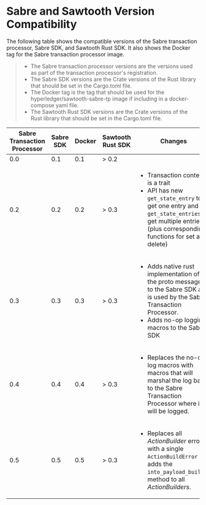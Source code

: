 # Sabre and Sawtooth Version Compatibility

The following table shows the compatible versions of the Sabre
transaction processor, Sabre SDK, and Sawtooth Rust SDK. It also shows
the Docker tag for the Sabre transaction processor image.

> -   The Sabre transaction processor versions are the versions used as
>     part of the transaction processor's registration.
> -   The Sabre SDK versions are the Crate versions of the Rust library
>     that should be set in the Cargo.toml file.
> -   The Docker tag is the tag that should be used for the
>     hyperledger/sawtooth-sabre-tp image if including in a
>     docker-compose yaml file.
> -   The Sawtooth Rust SDK versions are the Crate versions of the Rust
>     library that should be set in the Cargo.toml file.

<table>
<thead>
<tr>
<th>Sabre Transaction Processor</th>
<th>Sabre SDK</th>
<th>Docker</th>
<th>Sawtooth Rust SDK</th>
<th>Changes</th>
</tr>
</thead>
<tbody>
<tr>
<td>0.0</td>
<td>0.1</td>
<td>0.1</td>
<td>&gt; 0.2</td>
<td>&nbsp;</td>
</tr>
<tr>
    <td>0.2</td>
    <td>0.2</td>
    <td>0.2</td>
    <td>&gt; 0.3</td>
    <td>
        <ul>
            <li>Transaction context is a trait</li>
            <li>API has new <code>get_state_entry</code> to get one entry and
                <code>get_state_entries</code> to get multiple entries
                (plus corresponding functions for set and delete)</li>
        </ul>
    </td>
</tr>
<tr>
    <td>0.3</td>
    <td>0.3</td>
    <td>0.3</td>
    <td>&gt; 0.3</td>
    <td>
        <ul>
            <li>Adds native rust implementation of the proto messages to the
                Sabre SDK and is used by the Sabre Transaction Processor.</li>
            <li>Adds no-op logging macros to the Sabre SDK</li>
        </ul>
    </td>
</tr>
<tr>
    <td>0.4</td>
    <td>0.4</td>
    <td>0.4</td>
    <td>&gt; 0.3</td>
    <td>
        <ul>
            <li>Replaces the no-op log macros with macros that will marshal the
                log back to the Sabre Transaction Processor where it will be
                logged.</li>
        </ul>
    </td>
</tr>
<tr>
    <td>0.5</td>
    <td>0.5</td>
    <td>0.5</td>
    <td>&gt; 0.3</td>
    <td>
        <ul>
            <li>Replaces all <em>ActionBuilder</em> errors with a single
                <code>ActionBuildError</code> and adds the
                <code>into_payload_builder</code> method to all
                <em>ActionBuilders</em>.</li>
        </ul>
    </td>
</tr>
</tbody>
</table>
